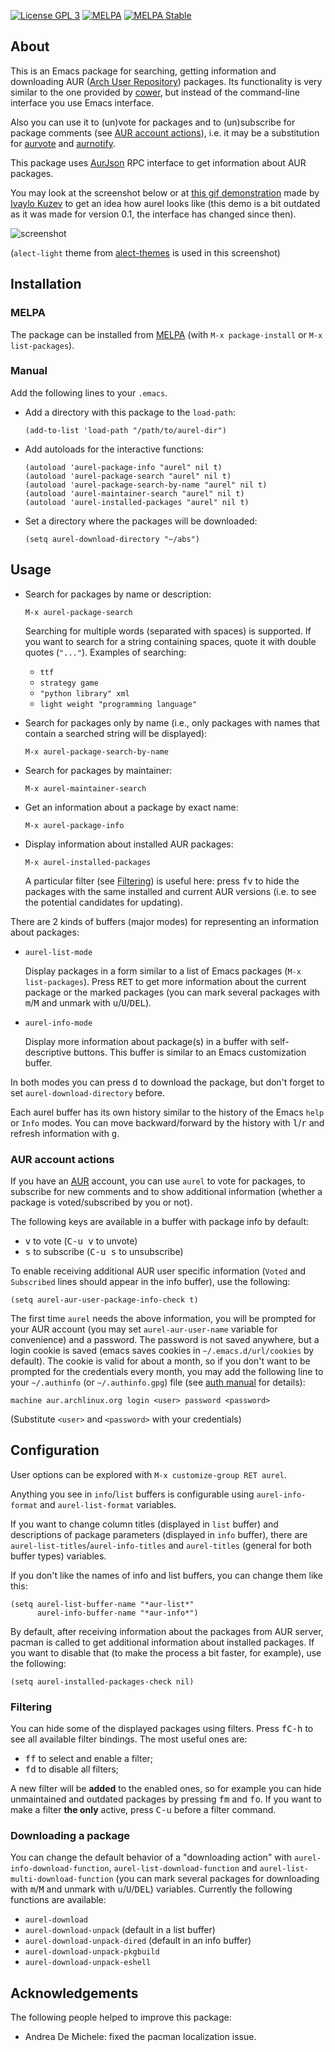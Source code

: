 [![License GPL 3](https://img.shields.io/badge/license-GPL_3-orange.svg)](http://www.gnu.org/licenses/gpl-3.0.txt)
[![MELPA](http://melpa.org/packages/aurel-badge.svg)](http://melpa.org/#/aurel)
[![MELPA Stable](http://stable.melpa.org/packages/aurel-badge.svg)](http://stable.melpa.org/#/aurel)

## About

This is an Emacs package for searching, getting information and
downloading AUR ([Arch User Repository][aur]) packages.  Its
functionality is very similar to the one provided by [cower][cower], but
instead of the command-line interface you use Emacs interface.

Also you can use it to (un)vote for packages and to (un)subscribe for
package comments (see [AUR account actions](#aur-account-actions)),
i.e. it may be a substitution for [aurvote][aurvote] and
[aurnotify][aurnotify].

This package uses [AurJson](https://wiki.archlinux.org/index.php/AurJson)
RPC interface to get information about AUR packages.

You may look at the screenshot below or at
[this gif demonstration](http://storage6.static.itmages.ru/i/14/0214/h_1392417865_1725281_347829e62b.gif)
made by [Ivaylo Kuzev](https://github.com/ivoarch) to get an idea how
aurel looks like (this demo is a bit outdated as it was made for version
0.1, the interface has changed since then).

![screenshot](http://i.imgur.com/gX1Lk84.png)

(`alect-light` theme from
[alect-themes](https://github.com/alezost/alect-themes) is used in this
screenshot)

## Installation

### MELPA

The package can be installed from [MELPA](http://melpa.org)
(with `M-x package-install` or `M-x list-packages`).

### Manual

Add the following lines to your `.emacs`.

- Add a directory with this package to the `load-path`:

  ```elisp
  (add-to-list 'load-path "/path/to/aurel-dir")
  ```

- Add autoloads for the interactive functions:

  ```elisp
  (autoload 'aurel-package-info "aurel" nil t)
  (autoload 'aurel-package-search "aurel" nil t)
  (autoload 'aurel-package-search-by-name "aurel" nil t)
  (autoload 'aurel-maintainer-search "aurel" nil t)
  (autoload 'aurel-installed-packages "aurel" nil t)
  ```

- Set a directory where the packages will be downloaded:

  ```elisp
  (setq aurel-download-directory "~/abs")
  ```

## Usage

- Search for packages by name or description:

  `M-x aurel-package-search`

  Searching for multiple words (separated with spaces) is supported.  If
  you want to search for a string containing spaces, quote it with
  double quotes (`"..."`). Examples of searching:

  + `ttf`
  + `strategy game`
  + `"python library" xml`
  + `light weight "programming language"`

- Search for packages only by name (i.e., only packages with names that
  contain a searched string will be displayed):

  `M-x aurel-package-search-by-name`

- Search for packages by maintainer:

  `M-x aurel-maintainer-search`

- Get an information about a package by exact name:

  `M-x aurel-package-info`

- Display information about installed AUR packages:

  `M-x aurel-installed-packages`

  A particular filter (see [Filtering](#filtering)) is useful here:
  press <kbd>f</kbd><kbd>v</kbd> to hide the packages with the same
  installed and current AUR versions (i.e. to see the potential
  candidates for updating).

There are 2 kinds of buffers (major modes) for representing an
information about packages:

- `aurel-list-mode`

  Display packages in a form similar to a list of Emacs packages (``M-x
  list-packages``).  Press <kbd>RET</kbd> to get more information about
  the current package or the marked packages (you can mark several
  packages with <kbd>m</kbd>/<kbd>M</kbd> and unmark with
  <kbd>u</kbd>/<kbd>U</kbd>/<kbd>DEL</kbd>).

- `aurel-info-mode`

  Display more information about package(s) in a buffer with
  self-descriptive buttons.  This buffer is similar to an Emacs
  customization buffer.

In both modes you can press <kbd>d</kbd> to download the package, but
don't forget to set `aurel-download-directory` before.

Each aurel buffer has its own history similar to the history of the
Emacs `help` or `Info` modes.  You can move backward/forward by the
history with <kbd>l</kbd>/<kbd>r</kbd> and refresh information with
<kbd>g</kbd>.

### AUR account actions

If you have an [AUR][aur] account, you can use `aurel` to vote for
packages, to subscribe for new comments and to show additional
information (whether a package is voted/subscribed by you or not).

The following keys are available in a buffer with package info by
default:

- <kbd>v</kbd> to vote (<kbd>C-u v</kbd> to unvote)
- <kbd>s</kbd> to subscribe (<kbd>C-u s</kbd> to unsubscribe)

To enable receiving additional AUR user specific information (`Voted`
and `Subscribed` lines should appear in the info buffer), use the
following:

```elisp
(setq aurel-aur-user-package-info-check t)
```

The first time `aurel` needs the above information, you will be prompted
for your AUR account (you may set `aurel-aur-user-name` variable for
convenience) and a password.  The password is not saved anywhere, but a
login cookie is saved (emacs saves cookies in `~/.emacs.d/url/cookies`
by default).  The cookie is valid for about a month, so if you don't
want to be prompted for the credentials every month, you may add the
following line to your `~/.authinfo` (or `~/.authinfo.gpg`) file (see
[auth manual][auth-source] for details):

    machine aur.archlinux.org login <user> password <password>

(Substitute `<user>` and `<password>` with your credentials)

## Configuration

User options can be explored with ``M-x customize-group RET aurel``.

Anything you see in `info`/`list` buffers is configurable using
`aurel-info-format` and `aurel-list-format` variables.

If you want to change column titles (displayed in `list` buffer) and
descriptions of package parameters (displayed in `info` buffer), there
are `aurel-list-titles`/`aurel-info-titles` and `aurel-titles` (general
for both buffer types) variables.

If you don't like the names of info and list buffers, you can change
them like this:

```elisp
(setq aurel-list-buffer-name "*aur-list*"
      aurel-info-buffer-name "*aur-info*")
```

By default, after receiving information about the packages from AUR
server, pacman is called to get additional information about installed
packages.  If you want to disable that (to make the process a bit
faster, for example), use the following:

```elisp
(setq aurel-installed-packages-check nil)
```

### Filtering

You can hide some of the displayed packages using filters.  Press
<kbd>f</kbd><kbd>C-h</kbd> to see all available filter bindings.  The
most useful ones are:

- <kbd>f</kbd><kbd>f</kbd> to select and enable a filter;
- <kbd>f</kbd><kbd>d</kbd> to disable all filters;

A new filter will be **added** to the enabled ones, so for example you
can hide unmaintained and outdated packages by pressing
<kbd>f</kbd><kbd>m</kbd> and <kbd>f</kbd><kbd>o</kbd>.  If you want to
make a filter **the only** active, press <kbd>C-u</kbd> before a filter
command.

### Downloading a package

You can change the default behavior of a "downloading action" with
`aurel-info-download-function`, `aurel-list-download-function` and
`aurel-list-multi-download-function` (you can mark several packages for
downloading with <kbd>m</kbd>/<kbd>M</kbd> and unmark with
<kbd>u</kbd>/<kbd>U</kbd>/<kbd>DEL</kbd>) variables.  Currently the
following functions are available:

- `aurel-download`
- `aurel-download-unpack` (default in a list buffer)
- `aurel-download-unpack-dired` (default in an info buffer)
- `aurel-download-unpack-pkgbuild`
- `aurel-download-unpack-eshell`

## Acknowledgements

The following people helped to improve this package:

- Andrea De Michele: fixed the pacman localization issue.


[aur]: https://aur.archlinux.org/
[cower]: http://github.com/falconindy/cower
[aurvote]: https://aur.archlinux.org/packages/aurvote
[aurnotify]: https://aur.archlinux.org/packages/aurnotify
[auth-source]: https://www.gnu.org/software/emacs/manual/html_node/auth/Help-for-users.html#Help-for-users
